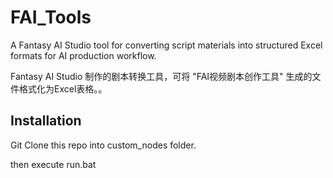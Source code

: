 # FAI_Tools

A Fantasy AI Studio tool for converting script materials into structured Excel formats for AI production workflow.

Fantasy AI Studio 制作的剧本转换工具，可将 "FAI视频剧本创作工具" 生成的文件格式化为Excel表格。。


## Installation

Git Clone this repo into custom_nodes folder.

then execute run.bat
